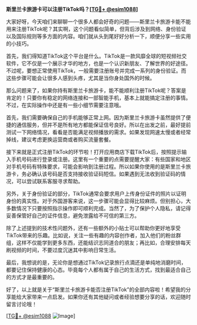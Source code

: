 **斯里兰卡旅游卡可以注册TikTok吗？[[TG💪+ @esim1088](https://t.me/s/esim1088)]**

大家好呀，今天咱们来聊聊一个很多人都会好奇的问题——斯里兰卡旅游卡能不能用来注册TikTok呢？其实啊，这个问题看似简单，但背后涉及到网络、身份验证以及国际规则等多方面的内容。咱们就从头到尾好好分析一下，顺便分享一些实用的小技巧。

首先，我们得知道TikTok这个平台是什么。TikTok是一款风靡全球的短视频社交软件，它不仅是一个展示才华的地方，也是一个认识新朋友、了解世界的好途径。不过呢，要想正常使用TikTok，一般需要注册账号并完成一系列的身份验证。而这些步骤可能会让很多人感到头疼，尤其是当你身处国外的时候。

那么问题来了，如果你持有斯里兰卡旅游卡，能不能顺利注册TikTok呢？答案是肯定的！只要你有稳定的网络连接和一部智能手机，基本上就能搞定注册的事情。不过，在实际操作中还是有一些小细节需要注意哦。

首先，我们需要确保自己的手机能够正常上网。因为斯里兰卡旅游卡虽然提供了便捷的通信服务，但并不是所有地方都能保证信号良好。所以在出发之前，最好提前测试一下网络情况，看看是否能满足视频播放的需求。如果发现网速太慢或者经常掉线，建议考虑更换运营商或者购买流量套餐。

接下来就是正式注册TikTok的环节啦！打开应用商店下载TikTok后，按照提示输入手机号码进行登录或注册。这里有一个重要的点需要提醒大家：有些国家和地区对手机号码有特殊要求，可能会影响到注册过程。所以如果你使用的是斯里兰卡旅游卡，务必确认该号码是否支持接收验证码短信。如果遇到无法收到验证码的情况，可以尝试联系客服寻求帮助。

另外，关于身份验证的部分，TikTok通常会要求用户上传身份证件的照片以证明身份的真实性。对于外国游客来说，这一步骤可能会显得比较麻烦。但别担心，大多数情况下只要按照指示操作即可顺利完成。当然了，为了保护个人隐私，请记得妥善保管好自己的证件信息，避免泄露给不可信的第三方。

除了上述提到的技术性问题外，还有一些额外的小贴士可以帮助你更好地享受TikTok带来的乐趣。比如说，关注一些有趣的内容创作者，加入他们的粉丝群组，这样不仅能学到更多东西，还能结识志同道合的朋友；再比如，合理安排每天刷视频的时间，不要过度沉迷其中影响日常生活。

最后，我想说的是，无论你是想通过TikTok记录旅行点滴还是单纯地消磨时间，都要记住保持健康的心态。毕竟每个人都有属于自己的生活方式，找到最适合自己的方式才是最重要的。

好了，以上就是关于“斯里兰卡旅游卡能否注册TikTok”的全部内容啦！希望我的分享能给大家带来一点启发。如果你还有其他疑问或者经验想要分享的话，欢迎随时留言讨论哦！

[[TG💪+ @esim1088](https://t.me/s/esim1088) ![Image](https://i.postimg.cc/4NQfJmqS/Snipaste-2025-05-13-00-14-12.png)]